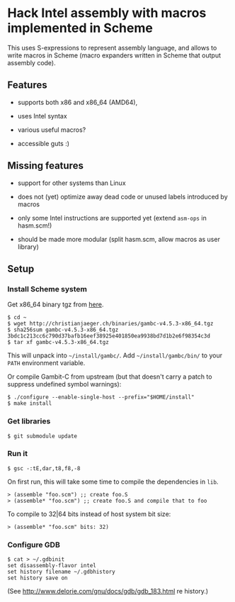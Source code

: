 # Hack Intel assembly with macros implemented in Scheme

This uses S-expressions to represent assembly language, and allows to
write macros in Scheme (macro expanders written in Scheme that output
assembly code).


## Features

* supports both x86 and x86_64 (AMD64), 

* uses Intel syntax 

* various useful macros?

* accessible guts :)


## Missing features

* support for other systems than Linux

* does not (yet) optimize away dead code or unused labels introduced by
  macros

* only some Intel instructions are supported yet (extend `asm-ops` in
  hasm.scm!)

* should be made more modular (split hasm.scm, allow macros as user
  library)


## Setup

### Install Scheme system

Get x86_64 binary tgz from [here](http://christianjaeger.ch/binaries/gambc-v4.5.3-x86_64.tgz).

    $ cd ~
    $ wget http://christianjaeger.ch/binaries/gambc-v4.5.3-x86_64.tgz
    $ sha256sum gambc-v4.5.3-x86_64.tgz
    3bdc1c213cc6c790d37bafb16eef38925e401850ea9938bd7d1b2e6f98354c3d
    $ tar xf gambc-v4.5.3-x86_64.tgz

This will unpack into `~/install/gambc/`. Add `~/install/gambc/bin/`
to your `PATH` environment variable.

Or compile Gambit-C from upstream (but that doesn't carry a patch to
suppress undefined symbol warnings):

    $ ./configure --enable-single-host --prefix="$HOME/install"
    $ make install

### Get libraries

    $ git submodule update

### Run it

    $ gsc -:tE,dar,t8,f8,-8

On first run, this will take some time to compile the dependencies in
`lib`.

    > (assemble "foo.scm") ;; create foo.S
    > (assemble* "foo.scm") ;; create foo.S and compile that to foo

To compile to 32|64 bits instead of host system bit size:

    > (assemble* "foo.scm" bits: 32)

### Configure GDB

    $ cat > ~/.gdbinit
    set disassembly-flavor intel
    set history filename ~/.gdbhistory
    set history save on

(See http://www.delorie.com/gnu/docs/gdb/gdb_183.html re history.)
